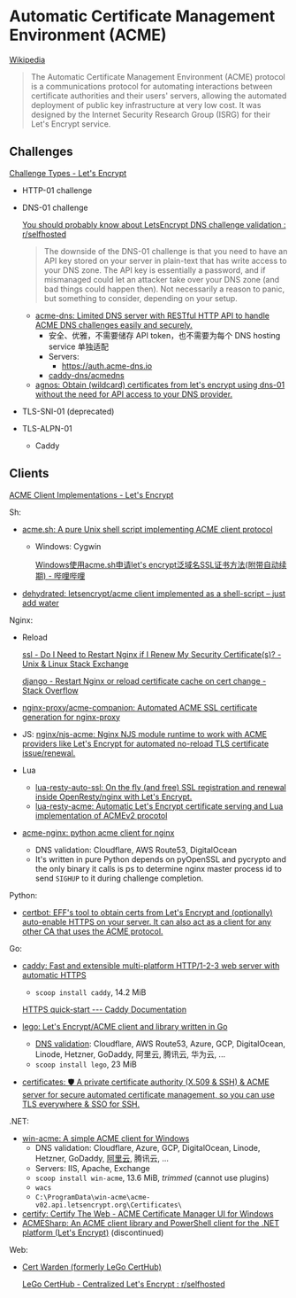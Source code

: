 # Automatic Certificate Management Environment (ACME)
[Wikipedia](https://en.wikipedia.org/wiki/Automatic_Certificate_Management_Environment)

> The Automatic Certificate Management Environment (ACME) protocol is a communications protocol for automating interactions between certificate authorities and their users' servers, allowing the automated deployment of public key infrastructure at very low cost. It was designed by the Internet Security Research Group (ISRG) for their Let's Encrypt service.

## Challenges
[Challenge Types - Let's Encrypt](https://letsencrypt.org/docs/challenge-types/)
- HTTP-01 challenge

- DNS-01 challenge

  [You should probably know about LetsEncrypt DNS challenge validation : r/selfhosted](https://www.reddit.com/r/selfhosted/comments/ga02px/you_should_probably_know_about_letsencrypt_dns/)
  > The downside of the DNS-01 challenge is that you need to have an API key stored on your server in plain-text that has write access to your DNS zone. The API key is essentially a password, and if mismanaged could let an attacker take over your DNS zone (and bad things could happen then). Not necessarily a reason to panic, but something to consider, depending on your setup.

  - [acme-dns: Limited DNS server with RESTful HTTP API to handle ACME DNS challenges easily and securely.](https://github.com/joohoi/acme-dns)
    - 安全、优雅，不需要储存 API token，也不需要为每个 DNS hosting service 单独适配
    - Servers:
      - https://auth.acme-dns.io
    - [caddy-dns/acmedns](https://github.com/caddy-dns/acmedns)
  - [agnos: Obtain (wildcard) certificates from let's encrypt using dns-01 without the need for API access to your DNS provider.](https://github.com/krtab/agnos)

- TLS-SNI-01 (deprecated)

- TLS-ALPN-01
  - Caddy

## Clients
[ACME Client Implementations - Let's Encrypt](https://letsencrypt.org/docs/client-options/)

Sh:
- [acme.sh: A pure Unix shell script implementing ACME client protocol](https://github.com/acmesh-official/acme.sh)
  - Windows: Cygwin

    [Windows使用acme.sh申请let's encrypt泛域名SSL证书方法(附带自动续期) - 哔哩哔哩](https://www.bilibili.com/read/cv1174912/)
- [dehydrated: letsencrypt/acme client implemented as a shell-script – just add water](https://github.com/dehydrated-io/dehydrated)

Nginx:
- Reload

  [ssl - Do I Need to Restart Nginx if I Renew My Security Certificate(s)? - Unix & Linux Stack Exchange](https://unix.stackexchange.com/questions/247418/do-i-need-to-restart-nginx-if-i-renew-my-security-certificates)

  [django - Restart Nginx or reload certificate cache on cert change - Stack Overflow](https://stackoverflow.com/questions/62431911/restart-nginx-or-reload-certificate-cache-on-cert-change)

- [nginx-proxy/acme-companion: Automated ACME SSL certificate generation for nginx-proxy](https://github.com/nginx-proxy/acme-companion)
- JS: [nginx/njs-acme: Nginx NJS module runtime to work with ACME providers like Let's Encrypt for automated no-reload TLS certificate issue/renewal.](https://github.com/nginx/njs-acme)
- Lua
  - [lua-resty-auto-ssl: On the fly (and free) SSL registration and renewal inside OpenResty/nginx with Let's Encrypt.](https://github.com/auto-ssl/lua-resty-auto-ssl)
  - [lua-resty-acme: Automatic Let's Encrypt certificate serving and Lua implementation of ACMEv2 procotol](https://github.com/fffonion/lua-resty-acme)
- [acme-nginx: python acme client for nginx](https://github.com/kshcherban/acme-nginx)
  - DNS validation: Cloudflare, AWS Route53, DigitalOcean
  - It's written in pure Python depends on pyOpenSSL and pycrypto and the only binary it calls is ps to determine nginx master process id to send `SIGHUP` to it during challenge completion.

Python:
- [certbot: EFF's tool to obtain certs from Let's Encrypt and (optionally) auto-enable HTTPS on your server. It can also act as a client for any other CA that uses the ACME protocol.](https://github.com/certbot/certbot)

Go:
- [caddy: Fast and extensible multi-platform HTTP/1-2-3 web server with automatic HTTPS](https://github.com/caddyserver/caddy)
  - `scoop install caddy`, 14.2 MiB

  [HTTPS quick-start --- Caddy Documentation](https://caddyserver.com/docs/quick-starts/https)
- [lego: Let's Encrypt/ACME client and library written in Go](https://github.com/go-acme/lego)
  - [DNS validation](https://go-acme.github.io/lego/dns/index.html): Cloudflare, AWS Route53, Azure, GCP, DigitalOcean, Linode, Hetzner, GoDaddy, 阿里云, 腾讯云, 华为云, ...
  - `scoop install lego`, 23 MiB
- [certificates: 🛡️ A private certificate authority (X.509 & SSH) & ACME server for secure automated certificate management, so you can use TLS everywhere & SSO for SSH.](https://github.com/smallstep/certificates)

.NET:
- [win-acme: A simple ACME client for Windows](https://github.com/win-acme/win-acme)
  - DNS validation: Cloudflare, Azure, GCP, DigitalOcean, Linode, Hetzner, GoDaddy, [阿里云](https://www.win-acme.com/reference/plugins/validation/dns/alibaba), 腾讯云, ...
  - Servers: IIS, Apache, Exchange
  - `scoop install win-acme`, 13.6 MiB, *trimmed* (cannot use plugins)
  - `wacs`
  - `C:\ProgramData\win-acme\acme-v02.api.letsencrypt.org\Certificates\`
- [certify: Certify The Web - ACME Certificate Manager UI for Windows](https://github.com/webprofusion/certify)
- [ACMESharp: An ACME client library and PowerShell client for the .NET platform (Let's Encrypt)](https://github.com/ebekker/ACMESharp) (discontinued)

Web:
- [Cert Warden (formerly LeGo CertHub)](https://www.certwarden.com/)

  [LeGo CertHub - Centralized Let's Encrypt : r/selfhosted](https://www.reddit.com/r/selfhosted/comments/133dpd6/lego_certhub_centralized_lets_encrypt/)